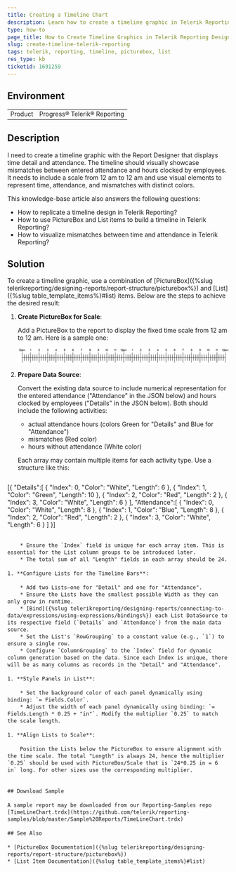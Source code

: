 ```yaml
---
title: Creating a Timeline Chart
description: Learn how to create a timeline graphic in Telerik Reporting Designer using PictureBox and List items.
type: how-to
page_title: How to Create Timeline Graphics in Telerik Reporting Designer
slug: create-timeline-telerik-reporting
tags: telerik, reporting, timeline, picturebox, list
res_type: kb
ticketid: 1691259
---
```


## Environment

<table>
	<tbody>
		<tr>
			<td> Product </td>
			<td> Progress® Telerik® Reporting </td>
		</tr>
	</tbody>
</table>

## Description

I need to create a timeline graphic with the Report Designer that displays time detail and attendance. The timeline should visually showcase mismatches between entered attendance and hours clocked by employees. It needs to include a scale from 12 am to 12 am and use visual elements to represent time, attendance, and mismatches with distinct colors.

This knowledge-base article also answers the following questions:
- How to replicate a timeline design in Telerik Reporting?
- How to use PictureBox and List items to build a timeline in Telerik Reporting?
- How to visualize mismatches between time and attendance in Telerik Reporting?

## Solution

To create a timeline graphic, use a combination of [PictureBox]({%slug telerikreporting/designing-reports/report-structure/picturebox%}) and [List]({%slug table_template_items%}#list) items. Below are the steps to achieve the desired result:

1. **Create PictureBox for Scale**:

	Add a PictureBox to the report to display the fixed time scale from 12 am to 12 am. Here is a sample one:
	
	![A sample scale for the Timeline Chart.](images/scale.png)

1. **Prepare Data Source**:

	Convert the existing data source to include numerical representation for the entered attendance ("Attendance" in the JSON below) and hours clocked by employees ("Details" in the JSON below). Both should include the following activities:
	
	* actual attendance hours (colors Green for "Details" and Blue for "Attendance")
	* mismatches (Red color)
	* hours without attendance (White color)
	
	Each array may contain multiple items for each activity type. Use a structure like this:

	````JSON
[{
		"Details":[
			{
				"Index": 0,
				"Color": "White",
				"Length": 6
			},
			{
				"Index": 1,
				"Color": "Green",
				"Length": 10
			},
			{
				"Index": 2,
				"Color": "Red",
				"Length": 2
			},
			{
				"Index": 3,
				"Color": "White",
				"Length": 6
			}
		],
		"Attendance":[
			{
				"Index": 0,
				"Color": "White",
				"Length": 8
			},
			{
				"Index": 1,
				"Color": "Blue",
				"Length": 8
			},
			{
				"Index": 2,
				"Color": "Red",
				"Length": 2
			},
			{
				"Index": 3,
				"Color": "White",
				"Length": 6
			}
		]
	}]
````

	* Ensure the `Index` field is unique for each array item. This is essential for the List column groups to be introduced later.
	* The total sum of all "Length" fields in each array should be 24.

1. **Configure Lists for the Timeline Bars**:

	* Add two Lists—one for "Detail" and one for "Attendance".
	* Ensure the Lists have the smallest possible Width as they can only grow in runtime.
	* [Bind]({%slug telerikreporting/designing-reports/connecting-to-data/expressions/using-expressions/bindings%}) each List DataSource to its respective field (`Details` and `Attendance`) from the main data source.
	* Set the List's `RowGrouping` to a constant value (e.g., `1`) to ensure a single row.
	* Configure `ColumnGrouping` to the `Index` field for dynamic column generation based on the data. Since each Index is unique, there will be as many columns as records in the "Detail" and "Attendance".

1. **Style Panels in List**:

	* Set the background color of each panel dynamically using binding: `= Fields.Color`.
	* Adjust the width of each panel dynamically using binding: `= Fields.Length * 0.25 + "in"`. Modify the multiplier `0.25` to match the scale length.

1. **Align Lists to Scale**:

	Position the Lists below the PictureBox to ensure alignment with the time scale. The total "Length" is always 24, hence the multiplier `0.25` should be used with PictureBox/Scale that is `24*0.25 in = 6 in` long. For other sizes use the corresponding multiplier.


## Download Sample

A sample report may be downloaded from our Reporting-Samples repo [TimeLineChart.trdx](https://github.com/telerik/reporting-samples/blob/master/Sample%20Reports/TimeLineChart.trdx)

## See Also

* [PictureBox Documentation]({%slug telerikreporting/designing-reports/report-structure/picturebox%})
* [List Item Documentation]({%slug table_template_items%}#list)
